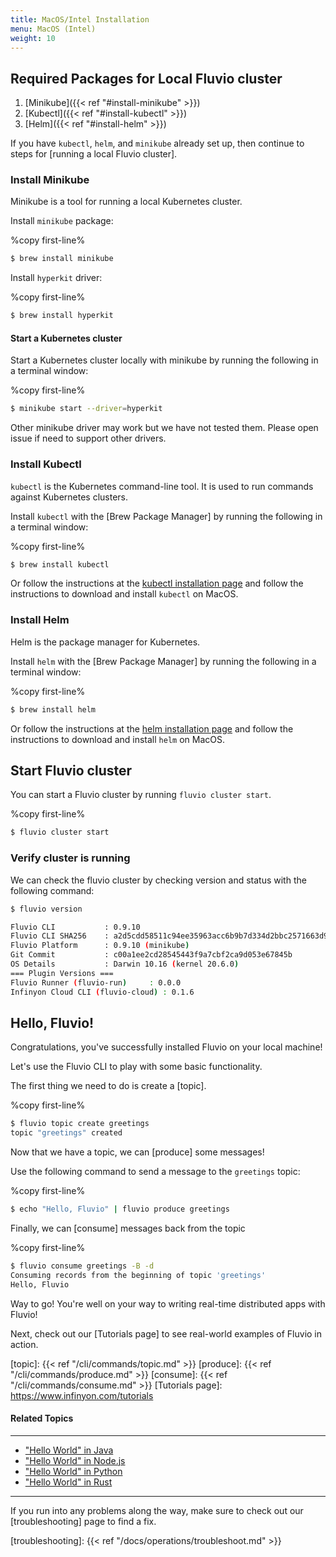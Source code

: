```yaml
---
title: MacOS/Intel Installation
menu: MacOS (Intel)
weight: 10
---
```


## Required Packages for Local Fluvio cluster

1) [Minikube]({{< ref "#install-minikube" >}})
2) [Kubectl]({{< ref "#install-kubectl" >}})
3) [Helm]({{< ref "#install-helm" >}})

If you have `kubectl`, `helm`, and `minikube` already set up, then continue to steps for [running a local Fluvio cluster].


### Install Minikube

Minikube is a tool for running a local Kubernetes cluster.

Install `minikube` package:

%copy first-line%

```bash
$ brew install minikube
```

Install `hyperkit` driver:

%copy first-line%

```bash
$ brew install hyperkit
```

#### Start a Kubernetes cluster
Start a Kubernetes cluster locally with minikube by running the following in a terminal window:

%copy first-line%
```bash
$ minikube start --driver=hyperkit
```

Other minikube driver may work but we have not tested them.  Please open issue if need to support other drivers.

### Install Kubectl

`kubectl` is the Kubernetes command-line tool. It is used to run commands against Kubernetes clusters.

Install `kubectl` with the [Brew Package Manager] by running the following in a terminal window:

%copy first-line%

```bash
$ brew install kubectl 
```

Or follow the instructions at the [kubectl installation page] and follow the instructions to download and install `kubectl` on MacOS.

[kubectl installation page]: https://kubernetes.io/docs/tasks/tools/install-kubectl-macos/ 

### Install Helm

Helm is the package manager for Kubernetes. 

Install `helm` with the [Brew Package Manager] by running the following in a terminal window:

%copy first-line%

```bash
$ brew install helm 
```

Or follow the instructions at the [helm installation page] and follow the instructions to download and install `helm` on MacOS.

[helm installation page]: https://v3.helm.sh/docs/intro/install/ 
## Start Fluvio cluster 

You can start a Fluvio cluster by running `fluvio cluster start`.


%copy first-line%
```bash
$ fluvio cluster start
```

### Verify cluster is running

We can check the fluvio cluster by checking version and status with the following command:

```bash
$ fluvio version

Fluvio CLI           : 0.9.10
Fluvio CLI SHA256    : a2d5cdd58511c94ee35963acc6b9b7d334d2bbc2571663d958a8e0db7d1af37c
Fluvio Platform      : 0.9.10 (minikube)
Git Commit           : c00a1ee2cd28545443f9a7cbf2ca9d053e67845b
OS Details           : Darwin 10.16 (kernel 20.6.0)
=== Plugin Versions ===
Fluvio Runner (fluvio-run)     : 0.0.0
Infinyon Cloud CLI (fluvio-cloud) : 0.1.6

```

## Hello, Fluvio!

Congratulations, you've successfully installed Fluvio on your local machine! 

Let's use the Fluvio CLI to play with some basic functionality.

The first thing we need to do is create a [topic].

%copy first-line%
```bash
$ fluvio topic create greetings
topic "greetings" created
```

Now that we have a topic, we can [produce] some messages!

Use the following command to send a message to the `greetings` topic:

%copy first-line%
```bash
$ echo "Hello, Fluvio" | fluvio produce greetings
```

Finally, we can [consume] messages back from the topic

%copy first-line%
```bash
$ fluvio consume greetings -B -d
Consuming records from the beginning of topic 'greetings'
Hello, Fluvio
```

Way to go! You're well on your way to writing real-time distributed apps with Fluvio!

Next, check out our [Tutorials page] to see real-world examples of Fluvio in action.

[topic]: {{< ref "/cli/commands/topic.md" >}}
[produce]: {{< ref "/cli/commands/produce.md" >}}
[consume]: {{< ref "/cli/commands/consume.md" >}}
[Tutorials page]: https://www.infinyon.com/tutorials 

#### Related Topics
----------------

- ["Hello World" in Java](https://www.infinyon.com/tutorials/java/hello-world/)
- ["Hello World" in Node.js](https://www.infinyon.com/tutorials/node/hello-world/)
- ["Hello World" in Python](https://www.infinyon.com/tutorials/python/hello-world/)
- ["Hello World" in Rust](https://www.infinyon.com/tutorials/rust/hello-world/)

---

If you run into any problems along the way, make sure to check out our [troubleshooting]
page to find a fix.

[troubleshooting]: {{< ref "/docs/operations/troubleshoot.md" >}}
